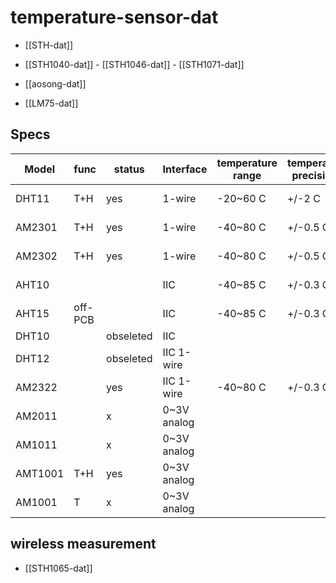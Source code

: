 
# temperature-sensor-dat

- [[STH-dat]]
  
- [[STH1040-dat]] - [[STH1046-dat]] - [[STH1071-dat]]

- [[aosong-dat]]

- [[LM75-dat]] 

## Specs 

| Model   | func    | status    | Interface   | temperature range | temperature precisions | humidity range | humidity precisions | SKU             |
| ------- | ------- | --------- | ----------- | ----------------- | ---------------------- | -------------- | ------------------- | --------------- |
| DHT11   | T+H     | yes       | 1-wire      | -20~60 C          | +/-2 C                 | 5~95 % RH      | +/-5 % RH           | [[STH1046-dat]] |
| AM2301  | T+H     | yes       | 1-wire      | -40~80 C          | +/-0.5 C               | 0~99.9 % RH    | +/-3 % RH           | [[STH1036-dat]] |
| AM2302  | T+H     | yes       | 1-wire      | -40~80 C          | +/-0.5 C               | 0~99.9 % RH    | +/-3 % RH           | [[STH1010-dat]] |
| AHT10   |         |           | IIC         | -40~85 C          | +/-0.3 C               | 0~99.9 % RH    | +/-2 % RH           |                 |
| AHT15   | off-PCB |           | IIC         | -40~85 C          | +/-0.3 C               | 0~99.9 % RH    | +/-2 % RH           |                 |
| DHT10   |         | obseleted | IIC         |                   |                        |                |                     |                 |
| DHT12   |         | obseleted | IIC 1-wire  |                   |                        |                |                     |                 |
| AM2322  |         | yes       | IIC 1-wire  | -40~80 C          | +/-0.3 C               | 0~99.9 % RH    | +/-2 % RH           | [[STH1020-dat]] |
| AM2011  |         | x         | 0~3V analog |                   |                        |                |                     |                 |
| AM1011  |         | x         | 0~3V analog |                   |                        |                |                     |                 |
| AMT1001 | T+H     | yes       | 0~3V analog |                   |                        |                |                     | [[STH1033-dat]] |
| AM1001  | T       | x         | 0~3V analog |                   |                        |                |                     |                 |

## wireless measurement 

- [[STH1065-dat]]